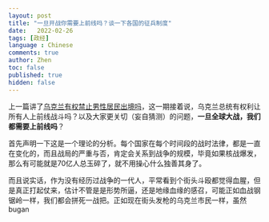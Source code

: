 ```yaml
---
layout: post
title: "一旦开战你需要上前线吗？谈一下各国的征兵制度"
date:   2022-02-26
tags: [政经]
language : Chinese
comments: true
author: Zhen
toc: false
published: true
hidden: false
---
```

上一篇讲了[乌克兰有权禁止男性居民出境吗](/乌克兰有权禁止男性居民出境吗)，这一期接着说，乌克兰总统有权利让所有人上前线战斗吗？以及大家更关切（妄自猜测）的问题，**一旦全球大战，我们都需要上前线吗**？

首先声明一下这是一个理论的分析。每个国家在每个时间段的战时法律，都是一直在变化的，而且战局的严重与否，肯定会关系到战争的规模，毕竟如果核战爆发，那么有可能就是70亿人总玉碎了，就不用操心什么独善其身了。

而且说实话，作为没有经历过战争的一代人，平常看到个街头斗殴都觉得血腥，但是真正打起仗来，估计不管是是形势所逼，还是地缘血缘的感召，可能正如血战钢锯岭一样，我们都会拼死一战把。正如现在街头发枪的乌克兰市民一样，虽然bugan


<!--stackedit_data:
eyJoaXN0b3J5IjpbNTE1OTEyMDQwLC03NDg1NTY3Ml19
-->